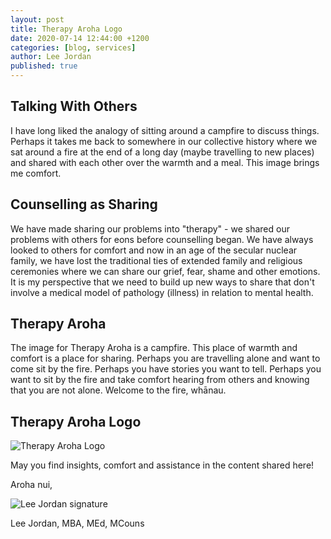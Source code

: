 ```yaml
---
layout: post
title: Therapy Aroha Logo
date: 2020-07-14 12:44:00 +1200
categories: [blog, services]
author: Lee Jordan
published: true
---
```


<h2>Talking With Others</h2>

<p>I have long liked the analogy of sitting around a campfire to discuss things. Perhaps it takes me back to somewhere in our collective history where we sat around a fire at the end of a long day (maybe travelling to new places) and shared with each other over the warmth and a meal. This image brings me comfort.</p> 

<h2>Counselling as Sharing</h2>

<p>We have made sharing our problems into "therapy" - we shared our problems with others for eons before counselling began. We have always looked to others for comfort and now in an age of the secular nuclear family, we have lost the traditional ties of extended family and religious ceremonies where we can share our grief, fear, shame and other emotions. It is my perspective that we need to build up new ways to share that don't involve a medical model of pathology (illness) in relation to mental health.</p> 

<h2>Therapy Aroha</h2>

<p>The image for Therapy Aroha is a campfire. This place of warmth and comfort is a place for sharing. Perhaps you are travelling alone and want to come sit by the fire. Perhaps you have stories you want to tell. Perhaps you want to sit by the fire and take comfort hearing from others and knowing that you are not alone. Welcome to the fire, whānau.</p>

<h2>Therapy Aroha Logo</h2>

<p><img src="https://therapyaroha.co.nz/public/assets/images/therapy-aroha-logo.png" alt="Therapy Aroha Logo"></p>

<p>May you find insights, comfort and assistance in the content shared here!</p>

<p>Aroha nui,</p>

<img src="https://therapyaroha.co.nz/public/assets/images/lee-jordan.png" alt="Lee Jordan signature">

Lee Jordan, MBA, MEd, MCouns

